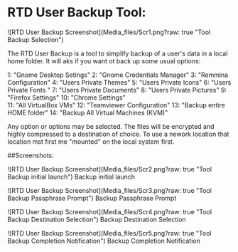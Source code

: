# RTD User Backup Tool:

![RTD User Backup Screenshot](Media_files/Scr1.png?raw: true "Tool Backup Selection")

The RTD User Backup is a tool to simplify backup of a user's data in a local home folder. 
It will aks if you want ot back up some usual options:


 1: "Gnome Desktop Setings"
 2: "Gnome Credentials Manager"
 3: "Remmina Configuration" 
 4: "Users Private Themes" 
 5: "Users Private Icons" 
 6: "Users Private Fonts " 
 7: "Users Private Documents" 
 8: "Users Private Pictures" 
 9: "Firefox Settings" 
 10: "Chrome Settings"  
 11: "All VirtualBox VMs" 
 12: "Teamviewer Configuration" 
 13: "Backup entire HOME folder"
 14: "Backup All Virtual Machines (KVM)"


Any option or options may be selected. The files will be encrypted and highly compressed to a destination of choice. 
To use a nework location that location mst first me "mounted" on the local system first. 
 
##Screenshots:

![RTD User Backup Screenshot](Media_files/Scr2.png?raw: true "Tool Backup initial launch")
Backup initial launch

![RTD User Backup Screenshot](Media_files/Scr3.png?raw: true "Tool Backup Passphrase Prompt")
Backup Passphrase Prompt

![RTD User Backup Screenshot](Media_files/Scr4.png?raw: true "Tool Backup Destination Selection")
Backup Destination Selection

![RTD User Backup Screenshot](Media_files/Scr5.png?raw: true "Tool Backup Completion Notification")
Backup Completion Notification
   

